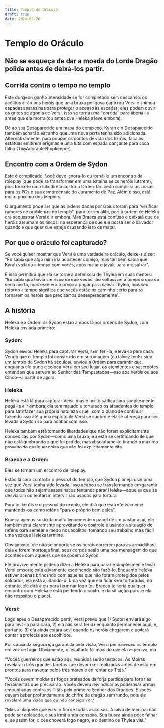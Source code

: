 ```yaml
---
title: Templo do Oráculo
draft: true
date: 2024-08-26
---
```


# Templo do Oráculo

## Não se esqueça de dar a moeda do Lorde Dragão polida antes de deixá-los partir.

## Corrida contra o tempo no templo

Este dungeon ganha intensidade se for completado sem descanso: os acólitos dirão aos heróis que uma bruxa perigosa capturou Versi e animou espadas assassinas para proteger o acesso às escadas; eles podem ouvir os gritos de agonia de Versi. Isso se torna uma "corrida" para libertá-la antes que ela morra (ou antes que Heleka a leve embora).

Dê ao seu Desaparecido um mapa do complexo. Kyrah e o Desaparecido também acharão estranho que uma nova porta tenha sido adicionada. Alternativamente, para poupar os pontos de vida dos heróis, faça as estátuas emitirem enigmas e uma luta com espada dançante para cada falha (TinyAdorableShopkeeper).

## Encontro com a Ordem de Sydon

Este é complicado. Você deve ignorá-lo ou torná-lo um encontro de roleplay (que pode se transformar em uma batalha se os heróis lutarem), pois torná-lo uma luta direta contra a Ordem tão cedo complica as coisas para os PCs e sua compreensão do Juramento de Paz. Além disso, está muito próximo dos Mephits.

O argumento pode ser que as ordens dadas por Gaius foram para "verificar rumores de problemas no templo", para ter um álibi, pois a ordem de Heleka era sequestrar Versi e ir embora. Mas Braeca está confuso e deixará que os heróis assumam os riscos, na esperança de que ele possa ser o salvador quando o que quer que esteja causando isso os matar.

## Por que o oráculo foi capturado?

Se você quiser mostrar que Versi é uma verdadeira oráculo, deixe-a dizer: "Eu sabia que algo ruim iria acontecer comigo, mas também sabia que Kyrah voltaria a tempo com vocês, após matar o javali, para me salvar".

E isso permitirá que ela se torne a defensora de Thylea em suas mentes: "Eu sabia que havia um risco de que vocês não voltassem a tempo e que eu seria morta, mas esse era o preço a pagar para salvar Thylea, pois seu retorno a tempo significa que vocês estão no caminho certo para se tornarem os heróis que precisamos desesperadamente".

## A história 
Heleka e a Ordem de Sydon estão ambos lá por ordens de Sydon, com Heleka enviada primeiro:

### Sydon:
Sydon enviou Heleka para capturar Versi, sem feri-la, e levá-la para casa. Vendo que o Templo foi construído em sua imagem (ou talvez tenha sido um templo de Sydon há séculos), enviou a Ordem para garantir que, enquanto ele pune e coloca Versi em seu lugar, os atendentes e sacerdotes entendam que servem ao Senhor das Tempestades—não aos heróis ou aos Cinco—a partir de agora.

### Heleka:
Heleka está lá para capturar Versi, mas é muito sádica para simplesmente pegá-la e ir embora; ela tem matado e torturado os atendentes do templo para satisfazer sua própria natureza cruel, com o plano de continuar fazendo isso até que o espírito de Versi se quebre e ela se ofereça para ser levada a Sydon só para acabar com isso.

Heleka também está tomando liberdades que não foram explicitamente concedidas por Sydon—como uma bruxa, ela está se certificando de que não está quebrando o que foi pedido, mas absolutamente tirando o máximo proveito de qualquer coisa que não foi explicitamente dita.

### Braeca e a Ordem

Eles se tornam um encontro de roleplay.

Estão lá para controlar o pessoal do templo, que Sydon planeja usar uma vez que Versi tenha sido levada. Isso acabou se transformando em garantir que todos não sejam assassinados tentando parar Heleka—aqueles que se desviaram ou tentaram intervir são usados para tortura.

Para os heróis e o pessoal do templo, ele dirá que está efetivamente mantendo-os como reféns "para o próprio bem deles".

Braeca apenas sustenta muito tenuemente o papel de um pastor aqui; ele também está claramente aproveitando o controle e usando a situação de reféns para semear o medo nos acólitos, tornando seu trabalho mais fácil uma vez que Heleka termine.

Obviamente, ele não se importa se os heróis correrem para as armadilhas dela e forem mortos; afinal, seus corpos serão uma boa mensagem do que acontece com aqueles que se opõem a Sydon.

Ele provavelmente poderia dizer a Heleka para parar e simplesmente levar Versi embora; está ativamente escolhendo não fazê-lo. Enquanto Heleka estiver apenas brincando com aqueles que não foram protegidos pelos soldados, ela está ajudando-o. Uma vez que ela ficar sem torturados, no entanto, ele dirá a ela para terminar logo (ou Braeca temeria qualquer encontro com Heleka e está perdendo o controle da situação porque ela não respeitou o plano).

### Versi:
Logo após o Desaparecido partir, Versi previu que 1) Sydon enviará algo para levá-la para casa, 2) ela não será ferida enquanto permanecer aqui, e, portanto, 3) ela ainda estará aqui quando os heróis chegarem e poderá contar a profecia aos escolhidos.

Por causa da segurança garantida pela visão, Versi permaneceu no templo em vez de fugir. Obviamente, o resultado foi mais do que ela esperava, ma

"Vocês guerreiros que estão aqui reunidos serão testados. As Moiras revelaram três grandes tarefas que devem ser realizadas antes de estarem prontos para navegar pelos três mares e enfrentar os Titãs."

"Vocês devem moldar os fogos prateados da forja perdida para forjar as ferramentas que precisarão. Vocês devem reivindicar as poderosas armas empunhadas contra os Titãs pelo primeiro Senhor dos Dragões. E vocês devem beber profundamente do chifre de dragão sem fundo, pois ele revelará uma visão que eu não consigo ver."

"Mas ai daquele que eu vi o fim de todas as coisas. A raiva de meu pai não pode ser aplacada, e sua irmã ainda conspira. Sua busca ainda pode falhar e, se assim for, o céu choverá fogo negro, e o destino de Thylea virá."